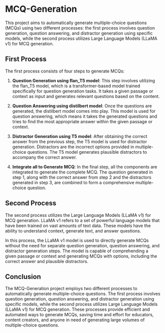 # MCQ-Generation

This project aims to automatically generate multiple-choice questions (MCQs) using two different processes: the first process involves question generation, question answering, and distractor generation using specific models, while the second process utilizes Large Language Models (LLaMA v1) for MCQ generation.

## First Process

The first process consists of four steps to generate MCQs:

1. **Question Generation using flan_T5 model**: This step involves utilizing the flan_T5 model, which is a transformer-based model trained specifically for question generation tasks. It takes a given passage or context as input and generates relevant questions based on the content.

2. **Question Answering using distilbert model**: Once the questions are generated, the distilbert model comes into play. This model is used for question answering, which means it takes the generated questions and tries to find the most appropriate answer within the given passage or context.

3. **Distractor Generation using T5 model**: After obtaining the correct answer from the previous step, the T5 model is used for distractor generation. Distractors are the incorrect options provided in multiple-choice questions. The T5 model generates plausible distractors to accompany the correct answer.

4. **Integrate all to Generate MCQ**: In the final step, all the components are integrated to generate the complete MCQ. The question generated in step 1, along with the correct answer from step 2 and the distractors generated in step 3, are combined to form a comprehensive multiple-choice question.

## Second Process

The second process utilizes the Large Language Models (LLaMA v1) for MCQ generation. LLaMA v1 refers to a set of powerful language models that have been trained on vast amounts of text data. These models have the ability to understand context, generate text, and answer questions.

In this process, the LLaMA v1 model is used to directly generate MCQs without the need for separate question generation, question answering, and distractor generation steps. The model is capable of comprehending a given passage or context and generating MCQs with options, including the correct answer and plausible distractors.

## Conclusion

The MCQ-Generation project employs two different processes to automatically generate multiple-choice questions. The first process involves question generation, question answering, and distractor generation using specific models, while the second process utilizes Large Language Models (LLaMA v1) for MCQ generation. These processes provide efficient and automated ways to generate MCQs, saving time and effort for educators, content creators, and anyone in need of generating large volumes of multiple-choice questions.
